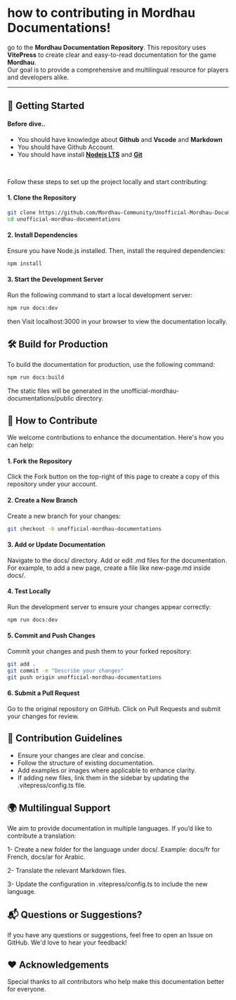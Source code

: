 # how to contributing in Mordhau Documentations!

go to the **Mordhau Documentation Repository**.
This repository uses **VitePress** to create clear and easy-to-read documentation for the game **Mordhau**.  
Our goal is to provide a comprehensive and multilingual resource for players and developers alike.

---

## 🚀 Getting Started

#### Before dive..

- You should have knowledge about **Github** and **Vscode** and **Markdown**
- You should have Github Account.
- You should have install **[Nodejs LTS](https://nodejs.org/en)** and **[Git](https://git-scm.com/downloads)**

<br>

Follow these steps to set up the project locally and start contributing:

#### 1. Clone the Repository

```bash
git clone https://github.com/Mordhau-Community/Unofficial-Mordhau-Documentations.git
cd unofficial-mordhau-documentations
```

#### 2. Install Dependencies

Ensure you have Node.js installed. Then, install the required dependencies:

```bash
npm install
```

#### 3. Start the Development Server

Run the following command to start a local development server:

```bash
npm run docs:dev
```

then Visit localhost:3000 in your browser to view the documentation locally.

## 🛠️ Build for Production

To build the documentation for production, use the following command:

```bash
npm run docs:build
```

The static files will be generated in the unofficial-mordhau-documentations/public directory.

## 🤝 How to Contribute

We welcome contributions to enhance the documentation. Here's how you can help:

#### 1. Fork the Repository

Click the Fork button on the top-right of this page to create a copy of this repository under your account.

#### 2. Create a New Branch

Create a new branch for your changes:

```bash
git checkout -b unofficial-mordhau-documentations
```

#### 3. Add or Update Documentation

Navigate to the docs/ directory.
Add or edit .md files for the documentation.
For example, to add a new page, create a file like new-page.md inside docs/.

#### 4. Test Locally

Run the development server to ensure your changes appear correctly:

```bash
npm run docs:dev
```

#### 5. Commit and Push Changes

Commit your changes and push them to your forked repository:

```bash
git add .
git commit -m "Describe your changes"
git push origin unofficial-mordhau-documentations
```

#### 6. Submit a Pull Request

Go to the original repository on GitHub.
Click on Pull Requests and submit your changes for review.

## 📜 Contribution Guidelines

- Ensure your changes are clear and concise.
- Follow the structure of existing documentation.
- Add examples or images where applicable to enhance clarity.
- If adding new files, link them in the sidebar by updating the .vitepress/config.ts file.

## 🌍 Multilingual Support

We aim to provide documentation in multiple languages. If you’d like to contribute a translation:

1- Create a new folder for the language under docs/.
Example: docs/fr for French, docs/ar for Arabic.

2- Translate the relevant Markdown files.

3- Update the configuration in .vitepress/config.ts to include the new language.

## 📬 Questions or Suggestions?

If you have any questions or suggestions, feel free to open an Issue on GitHub. We'd love to hear your feedback!

## ❤️ Acknowledgements

Special thanks to all contributors who help make this documentation better for everyone.
